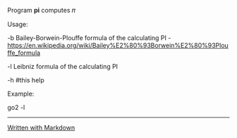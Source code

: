 Program **pi** computes 𝜋

 Usage:

 -b  Bailey-Borwein-Plouffe formula of the calculating PI - https://en.wikipedia.org/wiki/Bailey%E2%80%93Borwein%E2%80%93Plouffe_formula

 -l  Leibniz formula of the calculating PI

 -h  #this help

 Example:

 go2 -l
    
---
[Written with Markdown](https://www.markdownguide.org/basic-syntax/)